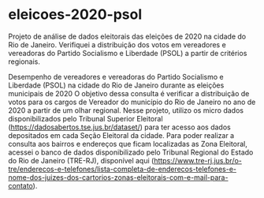 # eleicoes-2020-psol

Projeto de análise de dados eleitorais das eleições de 2020 na cidade do Rio de Janeiro. Verifiquei a distribuição dos votos em vereadores e vereadoras do Partido Socialismo e Liberdade (PSOL) a partir de critérios regionais.

Desempenho de vereadores e vereadoras do Partido Socialismo e Liberdade (PSOL) na cidade do Rio de Janeiro durante as eleições municipais de 2020
O objetivo dessa consulta é verificar a distribuição de votos para os cargos de Vereador do município do Rio de Janeiro no ano de 2020 a partir de um olhar regional. Nesse projeto, utilizo os micro dados disponibilizados pelo Tribunal Superior Eleitoral (https://dadosabertos.tse.jus.br/dataset/) para ter acesso aos dados depositados em cada Seção Eleitoral da cidade. Para poder realizar a consulta aos bairros e endereços que ficam localizadas as Zona Eleitoral, acessei o banco de dados disponibilizado pelo Tribunal Regional do Estado do Rio de Janeiro (TRE-RJ), disponível aqui (https://www.tre-rj.jus.br/o-tre/enderecos-e-telefones/lista-completa-de-enderecos-telefones-e-nome-dos-juizes-dos-cartorios-zonas-eleitorais-com-e-mail-para-contato).

